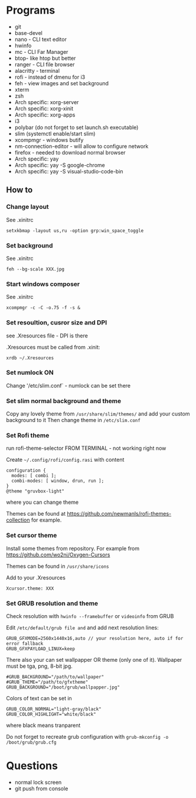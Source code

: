 # Programs
- git
- base-devel
- nano - CLI text editor
- hwinfo
- mc - CLI Far Manager
- btop- like htop but better
- ranger - CLI file browser
- alacritty - terminal
- rofi - instead of dmenu for i3
- feh - view images and set background
- xterm
- zsh
- Arch specific: xorg-server
- Arch specific: xorg-xinit
- Arch specific: xorg-apps
- i3
- polybar (do not forget to set launch.sh executable)
- slim (systemctl enable/start slim)
- xcompmgr - windows butify
- nm-connection-editor - will allow to configure network
- firefox - needed to download normal browser
- Arch specific: yay
- Arch specific: yay -S google-chrome
- Arch specific: yay -S visual-studio-code-bin

## How to

### Change layout
See .xinitrc
```
setxkbmap -layout us,ru -option grp:win_space_toggle
```

### Set background
See .xinitrc
```
feh --bg-scale XXX.jpg
```

### Start windows composer
See .xinitrc
```
xcompmgr -c -C -o.75 -f -s &
```

### Set resoultion, cusror size and DPI
see .Xresources file - DPI is there

.Xresources must be called from .xinit:
```
xrdb ~/.Xresources
```

### Set numlock ON
Change '/etc/slim.conf` - numlock can be set there

### Set slim normal background and theme
Copy any lovely theme from `/usr/share/slim/themes/` and add your custom background to it
Then change theme in `/etc/slim.conf`

### Set Rofi theme
run rofi-theme-selector FROM TERMINAL - not working right now

Create `~/.config/rofi/config.rasi` with content
```
configuration {
  modes: [ combi ];
  combi-modes: [ window, drun, run ];
}
@theme "gruvbox-light"
```
where you can change theme

Themes can be found at https://github.com/newmanls/rofi-themes-collection for example.

### Set cursor theme
Install some themes from repository. For example from https://github.com/wo2ni/Oxygen-Cursors

Themes can be found in `/usr/share/icons`

Add to your .Xresources
```
Xcursor.theme: XXX
```

### Set GRUB resolution and theme
Check resolution with `hwinfo --framebuffer` or `videoinfo` from GRUB

Edit `/etc/default/grub file and` and add next resolution lines:
```
GRUB_GFXMODE=2560x1440x16,auto // your resolution here, auto if for error fallback
GRUB_GFXPAYLOAD_LINUX=keep
```
There also your can set wallpapper OR theme (only one of it). Wallpaper must be tga, png, 8-bit jpg.
```
#GRUB_BACKGROUND="/path/to/wallpaper"
#GRUB_THEME="/path/to/gfxtheme"
GRUB_BACKGROUND="/boot/grub/wallpapper.jpg"
```
Colors of text can be set in
```
GRUB_COLOR_NORMAL="light-gray/black"
GRUB_COLOR_HIGHLIGHT="white/black"
```
where black means tranparent

Do not forget to recreate grub configuration with `grub-mkconfig -o /boot/grub/grub.cfg`

# Questions
- normal lock screen
- git push from console
